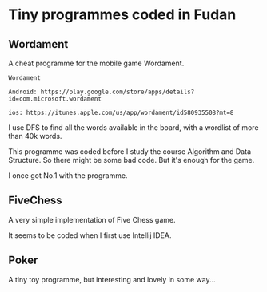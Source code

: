 # Tiny programmes coded in Fudan

## Wordament

A cheat programme for the mobile game Wordament. 

	Wordament

	Android: https://play.google.com/store/apps/details?id=com.microsoft.wordament
	
	ios: https://itunes.apple.com/us/app/wordament/id580935508?mt=8

I use DFS to find all the words available in the board, with a wordlist of more than 40k words.

This programme was coded before I study the course Algorithm and Data Structure. So there might be some bad code. But it's enough for the game. 

I once got No.1 with the programme. 

## FiveChess

A very simple implementation of Five Chess game. 

It seems to be coded when I first use Intellij IDEA.

## Poker

A tiny toy programme, but interesting and lovely in some way... 